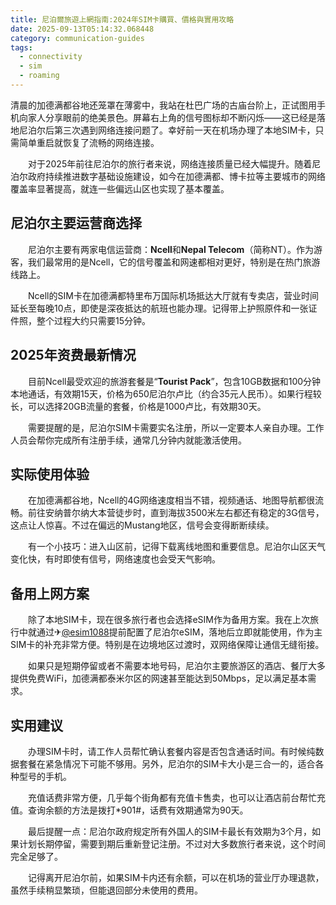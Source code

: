 ```yaml
---
title: 尼泊爾旅遊上網指南:2024年SIM卡購買、價格與實用攻略
date: 2025-09-13T05:14:32.068448
category: communication-guides
tags:
  - connectivity
  - sim
  - roaming
---
```


清晨的加德满都谷地还笼罩在薄雾中，我站在杜巴广场的古庙台阶上，正试图用手机向家人分享眼前的绝美景色。屏幕右上角的信号图标却不断闪烁——这已经是落地尼泊尔后第三次遇到网络连接问题了。幸好前一天在机场办理了本地SIM卡，只需简单重启就恢复了流畅的网络连接。

　　对于2025年前往尼泊尔的旅行者来说，网络连接质量已经大幅提升。随着尼泊尔政府持续推进数字基础设施建设，如今在加德满都、博卡拉等主要城市的网络覆盖率显著提高，就连一些偏远山区也实现了基本覆盖。

## 尼泊尔主要运营商选择

　　尼泊尔主要有两家电信运营商：**Ncell**和**Nepal Telecom**（简称NT）。作为游客，我们最常用的是Ncell，它的信号覆盖和网速都相对更好，特别是在热门旅游线路上。

　　Ncell的SIM卡在加德满都特里布万国际机场抵达大厅就有专卖店，营业时间延长至每晚10点，即使是深夜抵达的航班也能办理。记得带上护照原件和一张证件照，整个过程大约只需要15分钟。

## 2025年资费最新情况

　　目前Ncell最受欢迎的旅游套餐是“**Tourist Pack**”，包含10GB数据和100分钟本地通话，有效期15天，价格为650尼泊尔卢比（约合35元人民币）。如果行程较长，可以选择20GB流量的套餐，价格是1000卢比，有效期30天。

　　需要提醒的是，尼泊尔SIM卡需要实名注册，所以一定要本人亲自办理。工作人员会帮你完成所有注册手续，通常几分钟内就能激活使用。

## 实际使用体验

　　在加德满都谷地，Ncell的4G网络速度相当不错，视频通话、地图导航都很流畅。前往安纳普尔纳大本营徒步时，直到海拔3500米左右都还有稳定的3G信号，这点让人惊喜。不过在偏远的Mustang地区，信号会变得断断续续。

　　有一个小技巧：进入山区前，记得下载离线地图和重要信息。尼泊尔山区天气变化快，有时即使有信号，网络速度也会受天气影响。

## 备用上网方案

　　除了本地SIM卡，现在很多旅行者也会选择eSIM作为备用方案。我在上次旅行中就通过✈[@esim1088](https://t.me/s/esim1088)提前配置了尼泊尔eSIM，落地后立即就能使用，作为主SIM卡的补充非常方便。特别是在边境地区过渡时，双网络保障让通信无缝衔接。

　　如果只是短期停留或者不需要本地号码，尼泊尔主要旅游区的酒店、餐厅大多提供免费WiFi，加德满都泰米尔区的网速甚至能达到50Mbps，足以满足基本需求。

## 实用建议

　　办理SIM卡时，请工作人员帮忙确认套餐内容是否包含通话时间。有时候纯数据套餐在紧急情况下可能不够用。另外，尼泊尔的SIM卡大小是三合一的，适合各种型号的手机。

　　充值话费非常方便，几乎每个街角都有充值卡售卖，也可以让酒店前台帮忙充值。查询余额的方法是拨打*901#，话费有效期通常为90天。

　　最后提醒一点：尼泊尔政府规定所有外国人的SIM卡最长有效期为3个月，如果计划长期停留，需要到期后重新登记注册。不过对大多数旅行者来说，这个时间完全足够了。

　　记得离开尼泊尔前，如果SIM卡内还有余额，可以在机场的营业厅办理退款，虽然手续稍显繁琐，但能退回部分未使用的费用。
